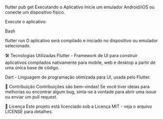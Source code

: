 

flutter pub get
Executando o Aplicativo
Inicie um emulador Android/iOS ou conecte um dispositivo físico.

Execute o aplicativo:

Bash

flutter run
O aplicativo será compilado e iniciado no dispositivo ou emulador selecionado.

🛠️ Tecnologias Utilizadas
Flutter - Framework de UI para construir aplicativos compilados nativamente para mobile, web e desktop a partir de uma única base de código.

Dart - Linguagem de programação otimizada para UI, usada pelo Flutter.

🤝 Contribuição
Contribuições são bem-vindas! Se você tiver ideias para melhorias ou encontrar algum bug, sinta-se à vontade para abrir uma issue ou enviar um pull request.

📜 Licença
Este projeto está licenciado sob a Licença MIT - veja o arquivo LICENSE para detalhes.
